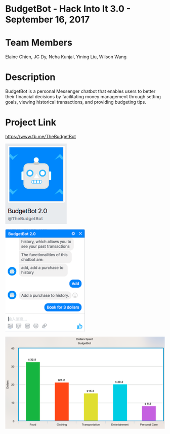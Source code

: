 # BudgetBot - Hack Into It 3.0 - September 16, 2017 #

# Team Members #
Elaine Chien, JC Dy, Neha Kunjal, Yining Liu, Wilson Wang

# Description #
BudgetBot is a personal Messenger chatbot that enables users to better their financial decisions by facilitating money management through setting goals, viewing historical transactions, and providing budgeting tips. 

# Project Link #
https://www.fb.me/TheBudgetBot

![alt text](/README-images/Profile.png)

![alt text](/README-images/Chat.png)

![alt text](/README-images/Graph.png)



